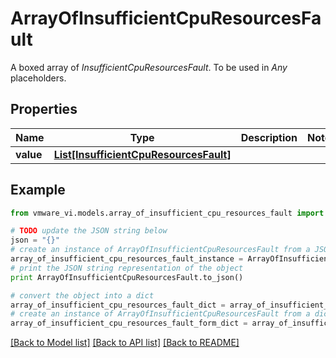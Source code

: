 # ArrayOfInsufficientCpuResourcesFault

A boxed array of *InsufficientCpuResourcesFault*. To be used in *Any* placeholders. 

## Properties
Name | Type | Description | Notes
------------ | ------------- | ------------- | -------------
**value** | [**List[InsufficientCpuResourcesFault]**](InsufficientCpuResourcesFault.md) |  | 

## Example

```python
from vmware_vi.models.array_of_insufficient_cpu_resources_fault import ArrayOfInsufficientCpuResourcesFault

# TODO update the JSON string below
json = "{}"
# create an instance of ArrayOfInsufficientCpuResourcesFault from a JSON string
array_of_insufficient_cpu_resources_fault_instance = ArrayOfInsufficientCpuResourcesFault.from_json(json)
# print the JSON string representation of the object
print ArrayOfInsufficientCpuResourcesFault.to_json()

# convert the object into a dict
array_of_insufficient_cpu_resources_fault_dict = array_of_insufficient_cpu_resources_fault_instance.to_dict()
# create an instance of ArrayOfInsufficientCpuResourcesFault from a dict
array_of_insufficient_cpu_resources_fault_form_dict = array_of_insufficient_cpu_resources_fault.from_dict(array_of_insufficient_cpu_resources_fault_dict)
```
[[Back to Model list]](../README.md#documentation-for-models) [[Back to API list]](../README.md#documentation-for-api-endpoints) [[Back to README]](../README.md)


